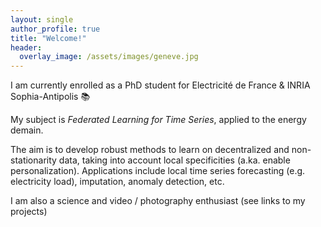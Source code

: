 ```yaml
---
layout: single
author_profile: true
title: "Welcome!"
header:
  overlay_image: /assets/images/geneve.jpg
---
```


I am currently enrolled as a PhD student for Electricité de France & INRIA Sophia-Antipolis  :books:

My subject is *Federated Learning for Time Series*, applied to the energy demain.

The aim is to develop robust methods to learn on decentralized and non-stationarity data, taking into account local specificities (a.ka. enable personalization). Applications include local time series forecasting (e.g. electricity load), imputation, anomaly detection, etc.

I am also a science and video / photography enthusiast (see links to my projects)
